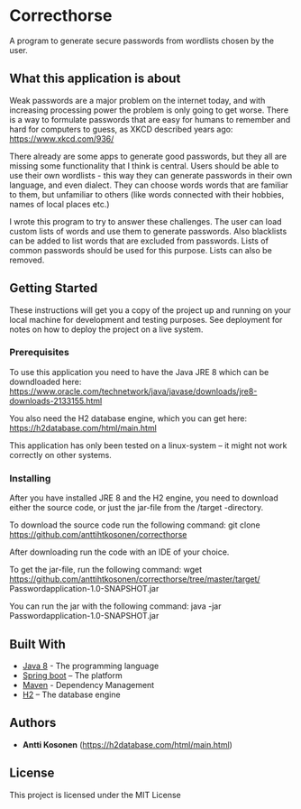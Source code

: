 ﻿# Correcthorse

A program to generate secure passwords from wordlists chosen by the user.

## What this application is about
Weak passwords are a major problem on the internet today, and with increasing processing power the problem is only going to get worse. There is a way to formulate passwords that are easy for humans to remember and hard for computers to guess, as XKCD described years ago: https://www.xkcd.com/936/

There already are some apps to generate good passwords, but they all are missing some functionality that I think is central. Users should be able to use their own wordlists - this way they can generate passwords in their own language, and even dialect. They can choose  words words that are familiar to them, but unfamiliar to others (like words connected with their hobbies, names of local places etc.)

I wrote this program to try to answer these challenges. The user can load custom lists of words and use them to generate passwords. Also blacklists can be added to list words that are excluded from passwords. Lists of common passwords should be used for this purpose. Lists can also be removed.

## Getting Started

These instructions will get you a copy of the project up and running on your local machine for development and testing purposes. See deployment for notes on how to deploy the project on a live system.

### Prerequisites

To use this application you need to have the Java JRE 8 which can be downdloaded here: https://www.oracle.com/technetwork/java/javase/downloads/jre8-downloads-2133155.html

You also need the H2 database engine, which you can get here: https://h2database.com/html/main.html

This application has only been tested on a linux-system – it might not work correctly on other systems.


### Installing

After you have installed JRE 8 and the H2 engine, you need to download either the source code, or just the jar-file from the /target -directory. 

To download the source code run the following command:
git clone  https://github.com/anttihtkosonen/correcthorse

After downloading run the code with an IDE of your choice.


To get the jar-file, run the following command:
wget https://github.com/anttihtkosonen/correcthorse/tree/master/target/ Passwordapplication-1.0-SNAPSHOT.jar

You can run the jar with the following command:
java -jar Passwordapplication-1.0-SNAPSHOT.jar 



## Built With

* [Java 8](https://www.java.com/en/download/) - The programming language
* [Spring boot](https://spring.io/projects/spring-boot) – The platform
* [Maven](https://maven.apache.org/) - Dependency Management
* [H2](https://h2database.com/html/main.html) – The database engine


## Authors

* **Antti Kosonen** (https://h2database.com/html/main.html)


## License

This project is licensed under the MIT License



